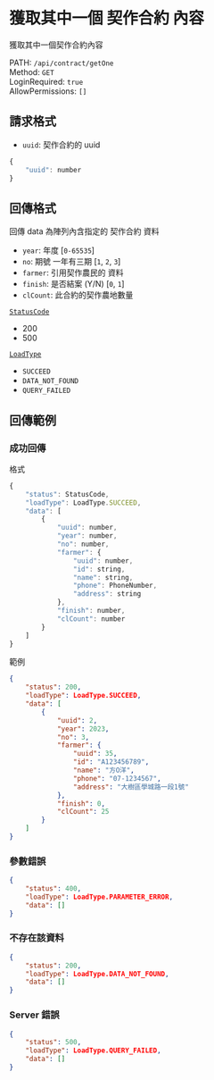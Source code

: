 # 獲取其中一個 契作合約 內容

獲取其中一個契作合約內容

PATH: `/api/contract/getOne`  
Method: `GET`  
LoginRequired: `true`  
AllowPermissions: `[]`  


## 請求格式
* `uuid`: 契作合約的 uuid

```js
{
    "uuid": number
}
```


## 回傳格式

回傳 data 為陣列內含指定的 契作合約 資料  

* `year`: 年度                     [`0-65535`]
* `no`: 期號 一年有三期             [`1`, `2`, `3`]
* `farmer`: 引用契作農民的 資料
* `finish`: 是否結案 (Y/N)          [`0`, `1`]
* `clCount`: 此合約的契作農地數量

[`StatusCode`](../../types.md#statuscode)  
* 200
* 500

[`LoadType`](../../types.md#loadtype)  
* `SUCCEED`
* `DATA_NOT_FOUND`
* `QUERY_FAILED`



## 回傳範例
### 成功回傳
格式
```js
{
    "status": StatusCode,
    "loadType": LoadType.SUCCEED,
    "data": [
        {
            "uuid": number,
            "year": number,
            "no": number,
            "farmer": {
                "uuid": number,
                "id": string,
                "name": string,
                "phone": PhoneNumber,
                "address": string
            },
            "finish": number,
            "clCount": number
        }
    ]
}
```
範例
```json
{
    "status": 200,
    "loadType": LoadType.SUCCEED,
    "data": [
        {
            "uuid": 2,
            "year": 2023,
            "no": 3,
            "farmer": {
                "uuid": 35,
                "id": "A123456789",
                "name": "方O洋",
                "phone": "07-1234567",
                "address": "大樹區學城路一段1號"
            },
            "finish": 0,
            "clCount": 25
        }
    ]
}
```

### 參數錯誤
```json
{
    "status": 400,
    "loadType": LoadType.PARAMETER_ERROR,
    "data": []
}
```

### 不存在該資料
```json
{
    "status": 200,
    "loadType": LoadType.DATA_NOT_FOUND,
    "data": []
}
```

### Server 錯誤  
```json
{
    "status": 500,
    "loadType": LoadType.QUERY_FAILED,
    "data": []
}
```
